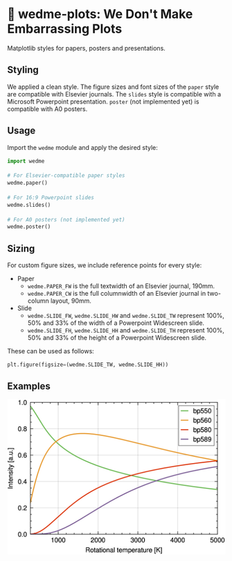 # 👗 wedme-plots: We Don't Make Embarrassing Plots

Matplotlib styles for papers, posters and presentations. 

## Styling
We applied a clean style. The figure sizes and font sizes of the `paper` style are compatible with Elsevier journals. The `slides` style is compatible with a Microsoft Powerpoint presentation. `poster` (not implemented yet) is compatible with A0 posters.

## Usage
Import the `wedme` module and apply the desired style:

```python
import wedme

# For Elsevier-compatible paper styles
wedme.paper()

# For 16:9 Powerpoint slides
wedme.slides()

# For A0 posters (not implemented yet)
wedme.poster()
```

## Sizing
For custom figure sizes, we include reference points for every style:

- Paper
  - `wedme.PAPER_FW` is the full textwidth of an Elsevier journal, 190mm.
  - `wedme.PAPER_CW` is the full columnwidth of an Elsevier journal in two-column layout, 90mm.
- Slide
  - `wedme.SLIDE_FW`, `wedme.SLIDE_HW` and `wedme.SLIDE_TW` represent 100%, 50% and 33% of the width of a Powerpoint Widescreen slide.
  - `wedme.SLIDE_FH`, `wedme.SLIDE_HH` and `wedme.SLIDE_TH` represent 100%, 50% and 33% of the height of a Powerpoint Widescreen slide.

These can be used as follows:
```python
plt.figure(figsize=(wedme.SLIDE_TW, wedme.SLIDE_HH))
```

## Examples
<img src="https://github.com/mruijzendaal/wedme-plots/blob/main/img/calibration_curve_rot.png?raw=true" width="512">
